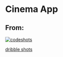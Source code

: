 # **Cinema App**
## From: 
[![codeshots](http://img.youtube.com/vi/NwLDlfh8Q&t=9s/0.jpg)](https://www.youtube.com/channel/UCrufQsBt3FNm3yeSqb-lQEA)


[dribble shots](https://dribbble.com/shots/4222429-Cinema-app-animation)